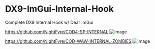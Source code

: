 # DX9-ImGui-Internal-Hook
Complete DX9 Internal Hook w/ Dear ImGui

https://github.com/NightFyre/COD4-SP-INTERNAL
![image](https://user-images.githubusercontent.com/80198020/173253810-7212dae0-5866-489b-af13-45c125f175c8.png)

https://github.com/NightFyre/COD-WAW-INTERNAL-ZOMBIES
![image](https://user-images.githubusercontent.com/80198020/173256116-6443cd9c-7332-45e0-94e1-b73c41fda9b1.png)
